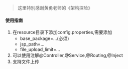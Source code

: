 >这里特别感谢黄勇老师的《架构探险》

#### 使用指南

1. 在resource目录下添加config.properties,需要添加
    - base_package=...(必须)
    - jsp_path=...
    - file_upload_limit=...
2. 可以使用注解@Controller,@Service,@Routing,@Inject
3. 支持文件上传
